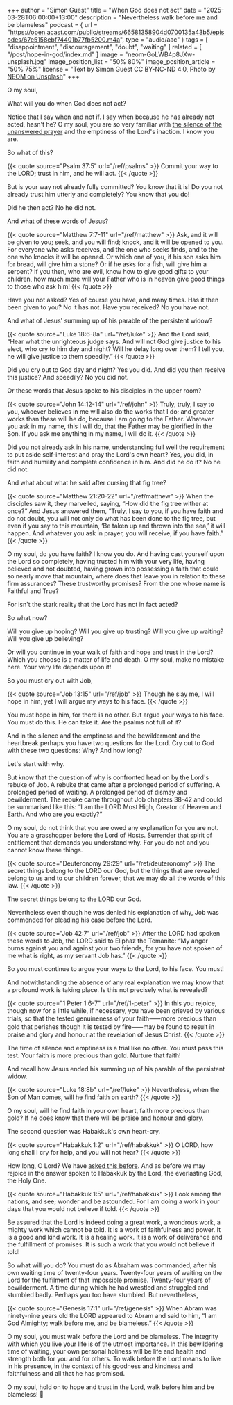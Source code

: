 +++
author = "Simon Guest"
title = "When God does not act"
date = "2025-03-28T06:00:00+13:00"
description = "Nevertheless walk before me and be blameless"
podcast = { url = "https://open.acast.com/public/streams/66581358904d0700135a43b5/episodes/67e5158ebf74401b77fb5200.m4a", type = "audio/aac" }
tags = [ "disappointment", "discouragement", "doubt", "waiting" ]
related = [ "/post/hope-in-god/index.md" ]
image = "neom-GoLWB4p8JXw-unsplash.jpg"
image_position_list = "50% 80%"
image_position_article = "50% 75%"
license = "Text by Simon Guest CC BY-NC-ND 4.0, Photo by [NEOM on Unsplash](https://unsplash.com/photos/a-person-standing-on-top-of-a-sandy-hill-GoLWB4p8JXw)"
+++

O my soul,

What will you do when God does not act?

Notice that I say when and not if. I say when because he has already not acted, hasn't he? O my soul, you are so very familiar with [the silence of the unanswered prayer](https://letterstoamy.org/unanswered-prayer/) and the emptiness of the Lord's inaction. I know you are.

So what of this?

{{< quote source="Psalm 37:5" url="/ref/psalms" >}}
Commit your way to the LORD; trust in him, and he will act.
{{< /quote >}}

But is your way not already fully committed? You know that it is! Do you not already trust him utterly and completely? You know that you do!

Did he then act? No he did not.

And what of these words of Jesus?

{{< quote source="Matthew 7:7-11" url="/ref/matthew" >}}
Ask, and it will be given to you; seek, and you will find; knock, and it will be opened to you. For everyone who asks receives, and the one who seeks finds, and to the one who knocks it will be opened. Or which one of you, if his son asks him for bread, will give him a stone? Or if he asks for a fish, will give him a serpent? If you then, who are evil, know how to give good gifts to your children, how much more will your Father who is in heaven give good things to those who ask him!
{{< /quote >}}

Have you not asked? Yes of course you have, and many times. Has it then been given to you? No it has not. Have you received? No you have not.

And what of Jesus' summing up of his parable of the persistent widow?

{{< quote source="Luke 18:6-8a" url="/ref/luke" >}}
And the Lord said, “Hear what the unrighteous judge says. And will not God give justice to his elect, who cry to him day and night? Will he delay long over them? I tell you, he will give justice to them speedily.”
{{< /quote >}}

Did you cry out to God day and night? Yes you did. And did you then receive this justice? And speedily? No you did not.

Or these words that Jesus spoke to his disciples in the upper room?

{{< quote source="John 14:12-14" url="/ref/john" >}}
Truly, truly, I say to you, whoever believes in me will also do the works that I do; and greater works than these will he do, because I am going to the Father. Whatever you ask in my name, this I will do, that the Father may be glorified in the Son. If you ask me anything in my name, I will do it.
{{< /quote >}}

Did you not already ask in his name, understanding full well the requirement to put aside self-interest and pray the Lord's own heart? Yes, you did, in faith and humility and complete confidence in him. And did he do it? No he did not.

And what about what he said after cursing that fig tree?

{{< quote source="Matthew 21:20-22" url="/ref/matthew" >}}
When the disciples saw it, they marvelled, saying, “How did the fig tree wither at once?” And Jesus answered them, “Truly, I say to you, if you have faith and do not doubt, you will not only do what has been done to the fig tree, but even if you say to this mountain, ‘Be taken up and thrown into the sea,’ it will happen. And whatever you ask in prayer, you will receive, if you have faith.”
{{< /quote >}}

O my soul, do you have faith? I know you do. And having cast yourself upon the Lord so completely, having trusted him with your very life, having believed and not doubted, having grown into possessing a faith that could so nearly move that mountain, where does that leave you in relation to these firm assurances? These trustworthy promises? From the one whose name is Faithful and True?

For isn't the stark reality that the Lord has not in fact acted?

So what now?

Will you give up hoping? Will you give up trusting? Will you give up waiting? Will you give up believing?

Or will you continue in your walk of faith and hope and trust in the Lord? Which you choose is a matter of life and death. O my soul, make no mistake here. Your very life depends upon it!

So you must cry out with Job,

{{< quote source="Job 13:15" url="/ref/job" >}}
Though he slay me, I will hope in him; yet I will argue my ways to his face.
{{< /quote >}}

You must hope in him, for there is no other. But argue your ways to his face. You must do this. He can take it. Are the psalms not full of it?

And in the silence and the emptiness and the bewilderment and the heartbreak perhaps you have two questions for the Lord. Cry out to God with these two questions: Why? And how long?

Let's start with why.

But know that the question of why is confronted head on by the Lord's rebuke of Job. A rebuke that came after a prolonged period of suffering. A prolonged period of waiting. A prolonged period of dismay and bewilderment. The rebuke came throughout Job chapters 38-42 and could be summarised like this: “I am the LORD Most High, Creator of Heaven and Earth. And who are you exactly?”

O my soul, do not think that you are owed any explanation for you are not. You are a grasshopper before the Lord of Hosts. Surrender that spirit of entitlement that demands you understand why. For you do not and you cannot know these things.

{{< quote source="Deuteronomy 29:29" url="/ref/deuteronomy" >}}
The secret things belong to the LORD our God, but the things that are revealed belong to us and to our children forever, that we may do all the words of this law.
{{< /quote >}}

The secret things belong to the LORD our God.

Nevertheless even though he was denied his explanation of why, Job was commended for pleading his case before the Lord.

{{< quote source="Job 42:7" url="/ref/job" >}}
After the LORD had spoken these words to Job, the LORD said to Eliphaz the Temanite: “My anger burns against you and against your two friends, for you have not spoken of me what is right, as my servant Job has.”
{{< /quote >}}

So you must continue to argue your ways to the Lord, to his face. You must!

And notwithstanding the absence of any real explanation we may know that a profound work is taking place. Is this not precisely what is revealed?

{{< quote source="1 Peter 1:6-7" url="/ref/1-peter" >}}
In this you rejoice, though now for a little while, if necessary, you have been grieved by various trials, so that the tested genuineness of your faith⸺more precious than gold that perishes though it is tested by fire⸺may be found to result in praise and glory and honour at the revelation of Jesus Christ.
{{< /quote >}}

The time of silence and emptiness is a trial like no other. You must pass this test. Your faith is more precious than gold. Nurture that faith!

And recall how Jesus ended his summing up of his parable of the persistent widow.

{{< quote source="Luke 18:8b" url="/ref/luke" >}}
Nevertheless, when the Son of Man comes, will he find faith on earth?
{{< /quote >}}

O my soul, will he find faith in your own heart, faith more precious than gold? If he does know that there will be praise and honour and glory.

The second question was Habakkuk's own heart-cry.

{{< quote source="Habakkuk 1:2" url="/ref/habakkuk" >}}
O LORD, how long shall I cry for help, and you will not hear?
{{< /quote >}}

How long, O Lord? We have [asked this before](https://letterstoamy.org/how-long-o-lord/). And as before we may rejoice in the answer spoken to Habakkuk by the Lord, the everlasting God, the Holy One.

{{< quote source="Habakkuk 1:5" url="/ref/habakkuk" >}}
Look among the nations, and see; wonder and be astounded. For I am doing a work in your days that you would not believe if told.
{{< /quote >}}

Be assured that the Lord is indeed doing a great work, a wondrous work, a mighty work which cannot be told. It is a work of faithfulness and power. It is a good and kind work. It is a healing work. It is a work of deliverance and the fulfillment of promises. It is such a work that you would not believe if told!

So what will you do? You must do as Abraham was commanded, after his own waiting time of twenty-four years. Twenty-four years of waiting on the Lord for the fulfilment of that impossible promise. Twenty-four years of bewilderment. A time during which he had wrestled and struggled and stumbled badly. Perhaps you too have stumbled. But nevertheless,

{{< quote source="Genesis 17:1" url="/ref/genesis" >}}
When Abram was ninety-nine years old the LORD appeared to Abram and said to him, “I am God Almighty; walk before me, and be blameless.”
{{< /quote >}}

O my soul, you must walk before the Lord and be blameless. The integrity with which you live your life is of the utmost importance. In this bewildering time of waiting, your own personal holiness will be life and health and strength both for you and for others. To walk before the Lord means to live in his presence, in the context of his goodness and kindness and faithfulness and all that he has promised.

O my soul, hold on to hope and trust in the Lord, walk before him and be blameless! 🙏
